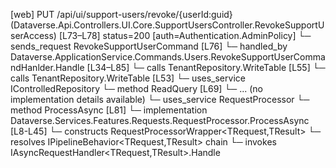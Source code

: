 [web] PUT /api/ui/support-users/revoke/{userId:guid}  (Dataverse.Api.Controllers.UI.Core.SupportUsersController.RevokeSupportUserAccess)  [L73–L78] status=200 [auth=Authentication.AdminPolicy]
  └─ sends_request RevokeSupportUserCommand [L76]
    └─ handled_by Dataverse.ApplicationService.Commands.Users.RevokeSupportUserCommandHanlder.Handle [L34–L85]
      └─ calls TenantRepository.WriteTable [L55]
      └─ calls TenantRepository.WriteTable [L53]
      └─ uses_service IControlledRepository<User>
        └─ method ReadQuery [L69]
          └─ ... (no implementation details available)
      └─ uses_service RequestProcessor
        └─ method ProcessAsync [L81]
          └─ implementation Dataverse.Services.Features.Requests.RequestProcessor.ProcessAsync [L8-L45]
            └─ constructs RequestProcessorWrapper<TRequest,TResult>
            └─ resolves IPipelineBehavior<TRequest,TResult> chain
            └─ invokes IAsyncRequestHandler<TRequest,TResult>.Handle

